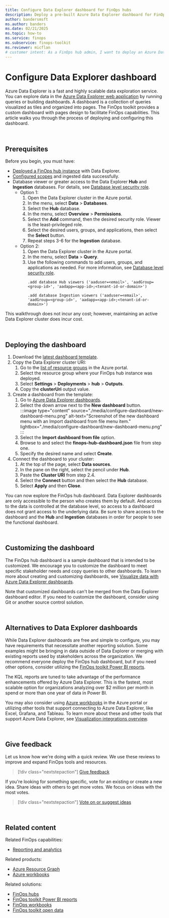 ```yaml
---
title: Configure Data Explorer dashboard for FinOps hubs
description: Deploy a pre-built Azure Data Explorer dashboard for FinOps hubs to start analyzing cost and usage for your accounts.
author: bandersmsft
ms.author: banders
ms.date: 02/21/2025
ms.topic: how-to
ms.service: finops
ms.subservice: finops-toolkit
ms.reviewer: micflan
# customer intent: As a FinOps hub admin, I want to deploy an Azure Data Explorer dashboard so that I can analyze my costs.
---
```


<!-- markdownlint-disable-next-line MD025 -->
# Configure Data Explorer dashboard

Azure Data Explorer is a fast and highly scalable data exploration service. You can explore data in the [Azure Data Explorer web application](https://dataexplorer.azure.com) by running queries or building dashboards. A dashboard is a collection of queries visualized as tiles and organized into pages. The FinOps toolkit provides a custom dashboard with pages design to facilitate FinOps capabilities. This article walks you through the process of deploying and configuring this dashboard.

<br>

## Prerequisites

Before you begin, you must have:

- [Deployed a FinOps hub instance](finops-hubs-overview.md#create-a-new-hub) with Data Explorer.
- [Configured scopes](configure-scopes.md) and ingested data successfully.
- Database viewer or greater access to the Data Explorer **Hub** and **Ingestion** databases. For details, see [Database level security role](/kusto/management/manage-database-security-roles#database-level-security-roles). 
  - Option 1:
    1. Open the Data Explorer cluster in the Azure portal.
    2. In the menu, select **Data** > **Databases**.
    3. Select the **Hub** database.
    4. In the menu, select **Overview** > **Permissions**.
    5. Select the **Add** command, then the desired security role. Viewer is the least-privileged role.
    6. Select the desired users, groups, and applications, then select the **Select** button.
    7. Repeat steps 3-6 for the **Ingestion** database.
  - Option 2:
    1. Open the Data Explorer cluster in the Azure portal.
    2. In the menu, select **Data** > **Query**.
    3. Use the following commands to add users, groups, and applications as needed. For more information, see [Database level security role](/kusto/management/manage-database-security-roles?view=microsoft-fabric#database-level-security-roles).
       ```
       .add database Hub viewers ('aaduser=<email>', 'aadGroup=<group-id>', 'aadapp=<app-id>;<tenant-id-or-domain>')

       .add database Ingestion viewers ('aaduser=<email>', 'aadGroup=<group-id>', 'aadapp=<app-id>;<tenant-id-or-domain>')
       ```


This walkthrough does not incur any cost; however, maintaining an active Data Explorer cluster does incur cost.

<br>

## Deploying the dashboard

1. Download the [latest dashboard template](https://github.com/microsoft/finops-toolkit/releases/latest/download/finops-hub-dashboard.json).
2. Copy the Data Explorer cluster URI:
   1. Go to the [list of resource groups](https://portal.azure.com/#browse/resourcegroups) in the Azure portal.
   2. Select the resource group where your FinOps hub instance was deployed.
   3. Select **Settings** > **Deployments** > **hub** > **Outputs**.
   4. Copy the **clusterUri** output value.
3. Create a dashboard from the template:
   1. Go to [Azure Data Explorer dashboards](https://dataexplorer.azure.com/dashboards).
   2. Select the down arrow next to the **New dashboard** button.<br>
      :::image type="content" source="./media/configure-dashboard/new-dashboard-menu.png" alt-text="Screenshot of the new dashboard menu with an Import dashboard from file menu item." lightbox="./media/configure-dashboard/new-dashboard-menu.png" :::
   3. Select the **Import dashboard from file** option.
   4. Browse to and select the **finops-hub-dashboard.json** file from step one.
   5. Specify the desired name and select **Create**.
4. Connect the dashboard to your cluster:
   1. At the top of the page, select **Data sources**.
   2. In the pane on the right, select the pencil under **Hub**.
   3. Paste the **Cluster URI** from step 2.4.
   4. Select the **Connect** button and then select the **Hub** database.
   5. Select **Apply** and then **Close**.

You can now explore the FinOps hub dashboard. Data Explorer dashboards are only accessible to the person who creates them by default. And access to the data is controlled at the database level, so access to a dashboard does not grant access to the underlying data. Be sure to share access to the dashboard and the **Hub** and **Ingestion** databases in order for people to see the functional dashboard.

<br>

## Customizing the dashboard

The FinOps hub dashboard is a sample dashboard that is intended to be customized. We encourage you to customize the dashboard to meet specific stakeholder needs and copy queries to other dashboards. To learn more about creating and customizing dashboards, see [Visualize data with Azure Data Explorer dashboards](/azure/data-explorer/azure-data-explorer-dashboards).

Note that customized dashboards can't be merged from the Data Explorer dashboard editor. If you need to customize the dashboard, consider using Git or another source control solution.

<br>

## Alternatives to Data Explorer dashboards

While Data Explorer dashboards are free and simple to configure, you may have requirements that necessitate another reporting solution. Some examples might be bringing in data outside of Data Explorer or merging with existing reports used by stakeholders across the organization. We recommend everyone deploy the FinOps hub dashboard, but if you need other options, consider utilizing the [FinOps toolkit Power BI reports](../power-bi/reports.md).

The KQL reports are tuned to take advantage of the performance enhancements offered by Azure Data Explorer. This is the fastest, most scalable option for organizations analyzing over $2 million per month in spend or more than one year of data in Power BI.

You may also consider using [Azure workbooks](/azure/azure-monitor/visualize/workbooks-overview) in the Azure portal or utilizing other tools that support connecting to Azure Data Explorer, like Excel, Grafana, and Tableau. To learn more about these and other tools that support Azure Data Explorer, see [Visualization integrations overview](/azure/data-explorer/integrate-visualize-overview).

<br>

## Give feedback

Let us know how we're doing with a quick review. We use these reviews to improve and expand FinOps tools and resources.

> [!div class="nextstepaction"]
> [Give feedback](https://portal.azure.com/#view/HubsExtension/InProductFeedbackBlade/extensionName/FinOpsToolkit/cesQuestion/How%20easy%20or%20hard%20is%20it%20to%20use%20FinOps%20hubs%3F/cvaQuestion/How%20valuable%20are%20FinOps%20hubs%3F/surveyId/FTK0.8/bladeName/Hubs/featureName/ConfigureScopes)

If you're looking for something specific, vote for an existing or create a new idea. Share ideas with others to get more votes. We focus on ideas with the most votes.

> [!div class="nextstepaction"]
> [Vote on or suggest ideas](https://github.com/microsoft/finops-toolkit/issues?q=is%3Aissue%20is%3Aopen%20label%3A%22Tool%3A%20FinOps%20hubs%22%20sort%3Areactions-%2B1-desc)

<br>

## Related content

Related FinOps capabilities:

- [Reporting and analytics](../../framework/understand/reporting.md)

Related products:

- [Azure Resource Graph](/azure/governance/resource-graph/)
- [Azure workbooks](/azure/azure-monitor/visualize/workbooks-overview)

Related solutions:

- [FinOps hubs](finops-hubs-overview.md)
- [FinOps toolkit Power BI reports](../power-bi/reports.md)
- [FinOps workbooks](../workbooks/finops-workbooks-overview.md)
- [FinOps toolkit open data](../open-data.md)

<br>
